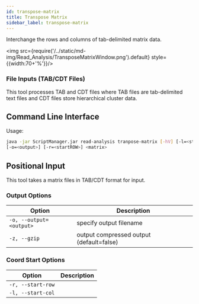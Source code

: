 ```yaml
---
id: transpose-matrix
title: Transpose Matrix 
sidebar_label: transpose-matrix
---
```


Interchange the rows and columns of tab-delimited matrix data. 

<img src={require('/../static/md-img/Read_Analysis/TransposeMatrixWindow.png').default} style={{width:70+'%'}}/>

### File Inputs (TAB/CDT Files)
This tool processes TAB and CDT files where TAB files are tab-delimited text files and CDT files store hierarchical cluster data.

## Command Line Interface

Usage:
```bash
java -jar ScriptManager.jar read-analysis tranpose-matrix [-hV] [-l=<startCOL>]
[-o=<output>] [-r=<startROW>] <matrix>
```

## Positional Input

This tool takes a matrix files in TAB/CDT format for input.


### Output Options

| Option | Description |
| ------ | ----------- |
| `-o, --output=<output>` | specify output filename |
| `-z, --gzip` | output compressed output (default=false) |


### Coord Start Options

| Option | Description |
| ------ | ----------- |
| `-r, --start-row` |  |
| `-l, --start-col` |  |

[file-format]:/docs/References/file-formats